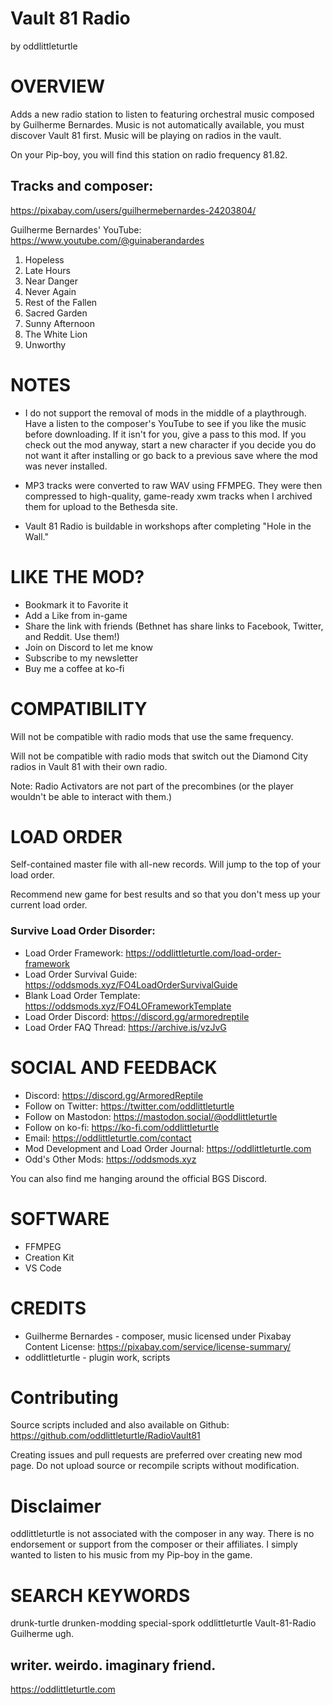 # Vault 81 Radio
by oddlittleturtle


# OVERVIEW
Adds a new radio station to listen to featuring orchestral music composed by Guilherme Bernardes. Music is not automatically available, you must discover Vault 81 first. Music will be playing on radios in the vault.

On your Pip-boy, you will find this station on radio frequency 81.82.



## Tracks and composer:
https://pixabay.com/users/guilhermebernardes-24203804/

Guilherme Bernardes' YouTube: https://www.youtube.com/@guinaberandardes

1.  Hopeless
2.  Late Hours
3.  Near Danger
4.  Never Again
5.  Rest of the Fallen
6.  Sacred Garden
7.  Sunny Afternoon
8.  The White Lion
9.  Unworthy



# NOTES
- I do not support the removal of mods in the middle of a playthrough. Have a listen to the composer's YouTube to see if you like the music before downloading. If it isn't for you, give a pass to this mod. If you check out the mod anyway, start a new character if you decide you do not want it after installing or go back to a previous save where the mod was never installed.

- MP3 tracks were converted to raw WAV using FFMPEG. They were then compressed to high-quality, game-ready xwm tracks when I archived them for upload to the Bethesda site.

- Vault 81 Radio is buildable in workshops after completing "Hole in the Wall."


# LIKE THE MOD?
- Bookmark it to Favorite it
- Add a Like from in-game
- Share the link with friends (Bethnet has share links to Facebook, Twitter, and Reddit. Use them!)
- Join on Discord to let me know
- Subscribe to my newsletter
- Buy me a coffee at ko-fi



# COMPATIBILITY
Will not be compatible with radio mods that use the same frequency.

Will not be compatible with radio mods that switch out the Diamond City radios in Vault 81 with their own radio.


Note: Radio Activators are not part of the precombines (or the player wouldn't be able to interact with them.)



# LOAD ORDER
Self-contained master file with all-new records. Will jump to the top of your load order.

Recommend new game for best results and so that you don't mess up your current load order.


### Survive Load Order Disorder:
- Load Order Framework: https://oddlittleturtle.com/load-order-framework
- Load Order Survival Guide: https://oddsmods.xyz/FO4LoadOrderSurvivalGuide
- Blank Load Order Template: https://oddsmods.xyz/FO4LOFrameworkTemplate
- Load Order Discord: https://discord.gg/armoredreptile
- Load Order FAQ Thread: https://archive.is/vzJvG



# SOCIAL AND FEEDBACK
- Discord:  https://discord.gg/ArmoredReptile
- Follow on Twitter:  https://twitter.com/oddlittleturtle
- Follow on Mastodon:  https://mastodon.social/@oddlittleturtle
- Follow on ko-fi:  https://ko-fi.com/oddlittleturtle
- Email:  https://oddlittleturtle.com/contact
- Mod Development and Load Order Journal:  https://oddlittleturtle.com
- Odd's Other Mods:  https://oddsmods.xyz

You can also find me hanging around the official BGS Discord.



# SOFTWARE
- FFMPEG
- Creation Kit
- VS Code



# CREDITS
- Guilherme Bernardes - composer, music licensed under Pixabay Content License: https://pixabay.com/service/license-summary/
- oddlittleturtle - plugin work, scripts



# Contributing
Source scripts included and also available on Github: https://github.com/oddlittleturtle/RadioVault81

Creating issues and pull requests are preferred over creating new mod page. Do not upload source or recompile scripts without modification.


# Disclaimer
oddlittleturtle is not associated with the composer in any way. There is no endorsement or support from the composer or their affiliates. I simply wanted to listen to his music from my Pip-boy in the game.


# SEARCH KEYWORDS
drunk-turtle drunken-modding special-spork oddlittleturtle Vault-81-Radio Guilherme ugh.


## writer. weirdo. imaginary friend.
https://oddlittleturtle.com


